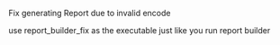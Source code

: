 Fix generating Report due to invalid encode

use report_builder_fix as the executable just like you run report builder